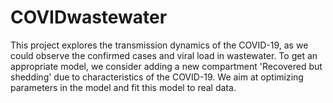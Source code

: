 # COVIDwastewater

This project explores the transmission dynamics of the COVID-19, as we could observe the confirmed cases and viral load in wastewater. To get an appropriate model, we consider adding a new compartment 'Recovered but shedding' due to characteristics of the COVID-19. We aim at optimizing parameters in the model and fit this model to real data.
